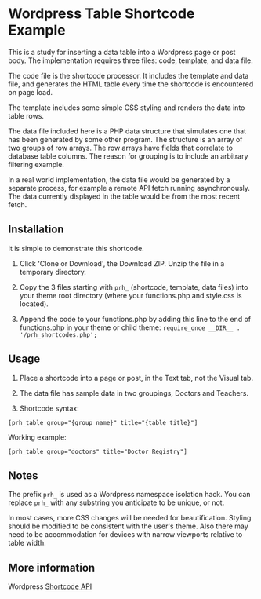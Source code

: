 # Wordpress Table Shortcode Example

This is a study for inserting a data table into a Wordpress page or post body. The implementation requires three files: code, template, and data file.

The code file is the shortcode processor. It includes the template and data file, and generates the HTML table every time the shortcode is encountered on page load.

The template includes some simple CSS styling and renders the data into table rows.

The data file included here is a PHP data structure that simulates one that has been generated by some other program. The structure is an array of two groups of row arrays. The row arrays have fields that correlate to database table columns. The reason for grouping is to include an arbitrary filtering example.

In a real world implementation, the data file would be generated by a separate process, for example a remote API fetch running asynchronously. The data currently displayed in the table would be from the most recent fetch.

## Installation

It is simple to demonstrate this shortcode.

1. Click 'Clone or Download', the Download ZIP. Unzip the file in a temporary directory.

1. Copy the 3 files starting with `prh_` (shortcode, template, data files) into your theme root directory (where your functions.php and style.css is located).

1. Append the code to your functions.php by adding this line to the end of functions.php in your theme or child theme:
`require_once __DIR__ . '/prh_shortcodes.php';`

## Usage

1. Place a shortcode into a page or post, in the Text tab, not the Visual tab.

1. The data file has sample data in two groupings, Doctors and Teachers.

1. Shortcode syntax:

  `[prh_table group="{group name}" title="{table title}"]`

  Working example:

  `[prh_table group="doctors" title="Doctor Registry"]`

## Notes

The prefix `prh_` is used as a Wordpress namespace isolation hack. You can replace `prh_` with any substring you anticipate to be unique, or not.

In most cases, more CSS changes will be needed for beautification. Styling should be modified to be consistent with the user's theme. Also there may need to be accommodation for devices with narrow viewports relative to table width.

## More information

Wordpress [Shortcode API](https://codex.wordpress.org/Shortcode_API)
